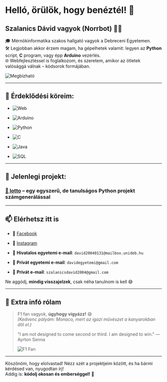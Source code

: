 # Helló, örülök, hogy benéztél! 👋  
## Szalanics Dávid vagyok (Norrbot) 👨‍💻

🎓 Mérnökinformatika szakos hallgató vagyok a Debreceni Egyetemen.  
🛠️ Legjobban akkor érzem magam, ha gépelhetek valamit: legyen az **Python** script, **C** program, vagy épp **Arduino** vezérlés.  
🌐 Webfejlesztéssel is foglalkozom, és szeretem, amikor az ötletek valósággá válnak – kódsorok formájában.

![Megbízható](https://img.shields.io/badge/Megbízható-100%25%20Bizalom-brightgreen?style=for-the-badge&logo=verified&logoColor=white)

---

## 🧠 Érdeklődési köreim:
- ![Web](https://img.shields.io/badge/Web-2C3E50?style=for-the-badge&logo=html5&logoColor=E34F26)  

- ![Arduino](https://img.shields.io/badge/Arduino-00979D?style=for-the-badge&logo=arduino&logoColor=white)  

- ![Python](https://img.shields.io/badge/Python-3776AB?style=for-the-badge&logo=python&logoColor=white)  

- ![C](https://img.shields.io/badge/C-00599C?style=for-the-badge&logo=c&logoColor=white)  

- ![Java](https://img.shields.io/badge/Java-B22222?style=for-the-badge&logo=java&logoColor=white)  

- ![SQL](https://img.shields.io/badge/SQL-003B57?style=for-the-badge&logo=postgresql&logoColor=white)

---

## 🔭 Jelenlegi projekt:
### [🎲 lotto](https://github.com/Norrbot/lotto) – egy egyszerű, de tanulságos Python projekt számgenerálással

---

## 📫 Elérhetsz itt is

- 📘 [Facebook](https://www.facebook.com/Davee0131)
- 📸 [Instagram](https://www.instagram.com/_.la.puta_ama._/)

- 📧 **Hivatalos egyetemi e-mail**: `david20040131@mailbox.unideb.hu`
- 📧 **Privát egyetemi e-mail**: `davidegyetemi@gmail.com`
- 📧 **Privát e-mail**: `szalanicsdavid2004@gmail.com`

Ne aggódj, **mindig visszajelzek**, csak néha tanulnom is kell 😅

---

## 🏁 Extra infó rólam

> F1 fan vagyok, **úgyhogy vigyázz!** 😄  
> *(Kedvenc pályám: Monaco, mert az igazi művészet a kanyarokban dől el.)*
> 
> "I am not designed to come second or third. I am designed to win."
> — Ayrton Senna
> 
>![F1 Fan](https://img.shields.io/badge/-F1%20Fan-lightgrey?style=for-the-badge&logo=formula1&logoColor=FF2800&labelColor=lightgrey&color=lightgrey&logoWidth=20) 

---

Köszönöm, hogy elolvastad! Nézz szét a projektjeim között, és ha bármi kérdésed van, nyugodtan írj!  
Addig is: **kódolj okosan és emberséggel!** 🤝
